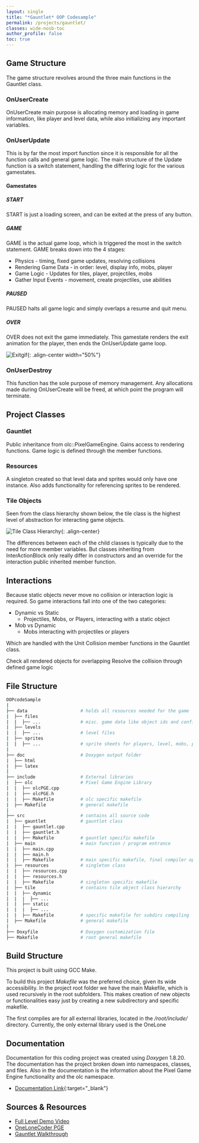 ```yaml
---
layout: single
title: "*Gauntlet* OOP Codesample"
permalink: /projects/gauntlet/
classes: wide-nosb-toc
author_profile: false
toc: true
---
```


## Game Structure

The game structure revolves around the three main functions in the Gauntlet class.

### OnUserCreate

<!-- This function allows for the resources and data required in the game to be loaded prior to the actual loop being entered. -->

OnUserCreate main purpose is allocating memory and loading in game information, like player and level data, while also initializing any important variables.

### OnUserUpdate

This is by far the most import function since it is responsible for all the function calls and general game logic. The main structure of the Update function is a switch statement, handling the differing logic for the various gamestates.

#### Gamestates

##### START

START is just a loading screen, and can be exited at the press of any button.

##### GAME

GAME is the actual game loop, which is triggered the most in the switch statement. GAME breaks down into the 4 stages:

* Physics - timing, fixed game updates, resolving collisions
* Rendering Game Data - in order: level, display info, mobs, player
* Game Logic - Updates for tiles, player, projectiles, mobs
* Gather Input Events - movement, create projectiles, use abilities

##### PAUSED

PAUSED halts all game logic and simply overlaps a resume and quit menu.

##### OVER

OVER does not exit the game immediately. This gamestate renders the exit animation for the player, then ends the OnUserUpdate game loop.

![Exitgif](/assets/my_images/code/player_exit.gif){: .align-center width="50%"}

### OnUserDestroy

This function has the sole purpose of memory management. Any allocations made during OnUserCreate will be freed, at which point the program will terminate.

## Project Classes

### Gauntlet
Public inheritance from olc::PixelGameEngine. Gains access to rendering functions. Game logic is defined through the member functions.

### Resources
A singleton created so that level data and sprites would only have one instance. Also adds functionality for referencing sprites to be rendered.
  
### Tile Objects

Seen from the class hierarchy shown below, the tile class is the highest level of abstraction for interacting game objects.

![Tile Class Hierarchy](https://bford26.github.io/OOPcodeSample/html/class_tile.png){: .align-center}

The differences between each of the child classes is typically due to the need for more member variables. But classes inheriting from InterActionBlock only really differ in constructors and an override for the interaction public inherited member function.

## Interactions

Because static objects never move no collision or interaction logic is required. So game interactions fall into one of the two categories:

* Dynamic vs Static
  * Projectiles, Mobs, or Players, interacting with a static object
* Mob vs Dynamic
  * Mobs interacting with projectiles or players

Which are handled with the Unit Collision member functions in the Gauntlet class.





Check all rendered objects for overlapping
Resolve the collision through defined game logic


## File Structure

```bash
OOPcodeSample
|
├── data                    # holds all resources needed for the game
|  ├── files            
|  |  ├── ...               # misc. game data like object ids and configurations
|  ├── levels
|  |  ├── ...               # level files
|  ├── sprites
|  |  ├── ...               # sprite sheets for players, level, mobs, projectiles
|
├── doc                     # Doxygen output folder
|  ├── html
|  ├── latex
|
├── include                 # External libraries
|  ├── olc                  # Pixel Game Engine Library 
|  |  ├── olcPGE.cpp   
|  |  ├── olcPGE.h
|  |  ├── Makefile          # olc specific makefile
|  ├── Makefile             # general makefile
|
├── src                     # contains all source code 
|  ├── gauntlet             # gauntlet class
|  |  ├── gauntlet.cpp
|  |  ├── gauntlet.h
|  |  ├── Makefile          # gauntlet specific makefile
|  ├── main                 # main function / program entrance
|  |  ├── main.cpp
|  |  ├── main.h
|  |  ├── Makefile          # main specific makefile, final compiler operations
|  ├── resources            # singleton class
|  |  ├── resources.cpp
|  |  ├── resources.h
|  |  ├── Makefile          # singleton specific makefile
|  ├── tile                 # contains tile object class hierarchy
|  |  ├── dynamic
|  |  |  ├── ...
|  |  ├── static
|  |  |  ├── ...
|  |  ├── Makefile          # specific makefile for subdirs compiling
|  ├── Makefile             # general makefile
|
├── Doxyfile                # Doxygen customization file
├── Makefile                # root general makefile
```


## Build Structure

This project is built using GCC Make.

To build this project *Makefile* was the preferred choice, given its wide accessibility. In the project root folder we have the main Makefile, which is used recursively in the root subfolders. This makes creation of new objects or functionalities easy just by creating a new subdirectory and specific makefile.

The first compiles are for all external libraries, located in the */root/include/* directory. Currently, the only external library used is the OneLone

## Documentation

Documentation for this coding project was created using *Doxygen* 1.8.20. The documentation has the project broken down into namespaces, classes, and files. Also in the documentation is the information about the Pixel Game Engine functionality and the olc namespace.

* [Documentation Link](/OOPcodeSample/html/index.html){:target="_blank"}

## Sources & Resources

* [Full Level Demo Video](https://youtu.be/D4eO0zghXyo) 
* [OneLoneCoder PGE](https://github.com/OneLoneCoder/olcPixelGameEngine)
* [Gauntlet Walkthrough](https://strategywiki.org/wiki/Gauntlet_(NES)/How_to_play)
